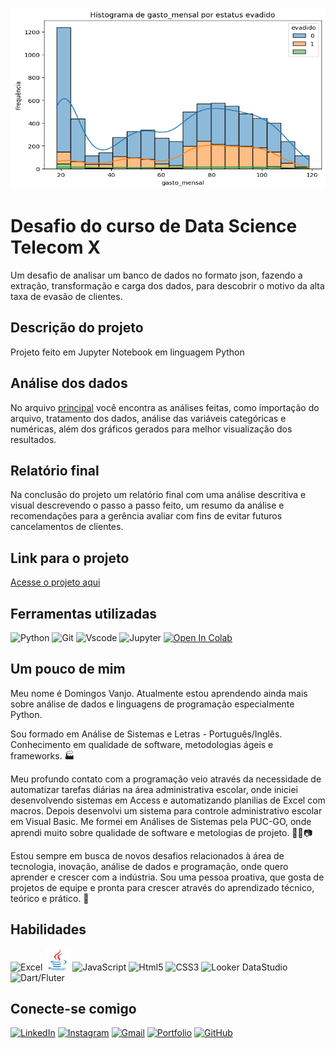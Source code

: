 <a href='https://github.com/domingosvanjo/alurastoreBr/blob/master/AluraStoreBr.ipynb'><img width='100%' height="290px" src=".\img\hisGastMXevadido.png"></a>

# Desafio do curso de Data Science Telecom X
Um desafio de analisar um banco de dados no formato json, fazendo a extração, transformação e carga dos dados, para descobrir o motivo da alta taxa de evasão de clientes.

## Descrição do projeto
Projeto feito em Jupyter Notebook em linguagem Python

## Análise dos dados
No arquivo <a href=\TelecomX_BR.ipynb>principal</a> você encontra as análises feitas, como importação do arquivo, tratamento dos dados, análise das variáveis categóricas e numéricas, além dos gráficos gerados para melhor visualização dos resultados.

## Relatório final
Na conclusão do projeto um relatório final com uma análise descritiva e visual descrevendo o passo a passo feito, um resumo da análise e recomendações para a gerência avaliar com fins de evitar futuros cancelamentos de clientes.

## Link para o projeto
<a href='https://github.com/domingosvanjo/alurastoreBr/blob/master/AluraStoreBr.ipynb'>Acesse o projeto aqui </a>

## Ferramentas utilizadas

![Python](https://img.shields.io/badge/Python-10000?style=for-the-badge&logo=python&logoColor=white) ![Git](https://img.shields.io/badge/GIT-100000?style=for-the-badge&logo=git&logoColor=yellow) 	![Vscode](https://img.shields.io/badge/Vscode-007ACC?style=for-the-badge&logo=visual-studio-code&logoColor=white) ![Jupyter](https://img.shields.io/badge/Jupyter-100000?style=for-the-badge&logo=jupyter&logoColor=white)  [![Open In Colab](https://colab.research.google.com/assets/colab-badge.svg)](https://colab.research.google.com/drive/1ICa2nh3mbflJCrJ4oKNUHWTZ9_vTJw8F?usp=sharing)

## Um pouco de mim
Meu nome é Domingos Vanjo. Atualmente estou aprendendo ainda mais sobre análise de dados e linguagens de programação especialmente Python.

Sou formado em Análise de Sistemas e Letras - Português/Inglês. Conhecimento em qualidade de software, metodologias ágeis e frameworks. 🏭

Meu profundo contato com a programação veio através da necessidade de automatizar tarefas diárias na área administrativa escolar, onde iniciei desenvolvendo sistemas em Access e automatizando planilias de Excel com macros. Depois desenvolvi um sistema para controle administrativo escolar em Visual Basic. Me formei em Análises de Sistemas pela PUC-GO, onde aprendi muito sobre qualidade de software e metologias de projeto. 🔬🔎📷

Estou sempre em busca de novos desafios relacionados à área de tecnologia, inovação, análise de dados e programação, onde quero aprender e crescer com a indústria. Sou uma pessoa proativa, que gosta de projetos de equipe e pronta para crescer através do aprendizado técnico, teórico e prático. 🎯


## Habilidades

 <img src="https://www.kaptiva.ca/wp-content/uploads/2019/06/formation-excel.png" alt="Excel" title="Excel" height="30" width="35"/>  <img src="https://raw.githubusercontent.com/devicons/devicon/master/icons/java/java-original.svg" alt="Java" title="Java" height="35" width="40"/> <img src="https://cdn.icon-icons.com/icons2/2108/PNG/512/javascript_icon_130900.png" height="30" width="30" alt="JavaScript" title="JavaScript"> <img src="https://cdn.icon-icons.com/icons2/2415/PNG/96/html_plain_wordmark_logo_icon_146476.png" height="30" width="30" alt="Html5" title="Html5" > <img src="https://cdn.icon-icons.com/icons2/2415/PNG/96/css_original_wordmark_logo_icon_146576.png" height="30" width="30" alt="CSS3" title="CSS3"> <img src="https://www.gstatic.com/analytics-lego/svg/ic_looker_studio.svg" height="30" width="30" alt="Looker DataStudio" title="Looker DataStudio"> <img src="https://cdn.icon-icons.com/icons2/2530/PNG/96/dart_button_icon_151933.png" height="30" width="80" alt="Dart/Fluter" title="Dart/Fluter">
 
## Conecte-se comigo

[![LinkedIn](https://img.shields.io/badge/LinkedIn-0077B5?style=for-the-badge&logo=linkedin&logoColor=white)](https://www.linkedin.com/in/domingosvanjo/)  [![Instagram](https://img.shields.io/badge/-Instagram-FFF?style=for-the-badge&logo=instagram)](https://www.instagram.com/vanjodom/) [![Gmail](https://img.shields.io/badge/Gmail-333333?style=for-the-badge&logo=gmail&logoColor=red)](mailto:domingosvanjo@gmail.com) [![Portfolio](https://img.shields.io/badge/Portfolio-FF5722?style=for-the-badge&logo=todoist&logoColor=white)](https://domingosvanjo.github.io/portifolio/) [![GitHub](https://img.shields.io/badge/GitHub-100000?style=for-the-badge&logo=github&logoColor=white)](https://github.com/domingosvanjo)


